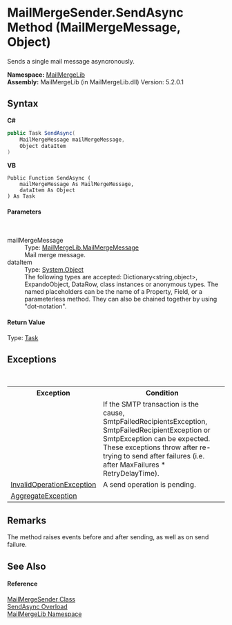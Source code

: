 # MailMergeSender.SendAsync Method (MailMergeMessage, Object)
 

Sends a single mail message asyncronously.

**Namespace:**&nbsp;<a href="31c6ebbe-d683-7561-7308-5a5ee1f76bf5">MailMergeLib</a><br />**Assembly:**&nbsp;MailMergeLib (in MailMergeLib.dll) Version: 5.2.0.1

## Syntax

**C#**<br />
``` C#
public Task SendAsync(
	MailMergeMessage mailMergeMessage,
	Object dataItem
)
```

**VB**<br />
``` VB
Public Function SendAsync ( 
	mailMergeMessage As MailMergeMessage,
	dataItem As Object
) As Task
```


#### Parameters
&nbsp;<dl><dt>mailMergeMessage</dt><dd>Type: <a href="810ea126-c742-7cf1-1ec8-0d5ad1d8d03c">MailMergeLib.MailMergeMessage</a><br />Mail merge message.</dd><dt>dataItem</dt><dd>Type: <a href="http://msdn2.microsoft.com/en-us/library/e5kfa45b" target="_blank">System.Object</a><br />The following types are accepted: Dictionary<string,object>, ExpandoObject, DataRow, class instances or anonymous types. The named placeholders can be the name of a Property, Field, or a parameterless method. They can also be chained together by using "dot-notation".</dd></dl>

#### Return Value
Type: <a href="http://msdn2.microsoft.com/en-us/library/dd235678" target="_blank">Task</a>

## Exceptions
&nbsp;<table><tr><th>Exception</th><th>Condition</th></tr><tr><td><referenceLink target="" qualified="false" /></td><td>If the SMTP transaction is the cause, SmtpFailedRecipientsException, SmtpFailedRecipientException or SmtpException can be expected. These exceptions throw after re-trying to send after failures (i.e. after MaxFailures * RetryDelayTime).</td></tr><tr><td><a href="http://msdn2.microsoft.com/en-us/library/2asft85a" target="_blank">InvalidOperationException</a></td><td>A send operation is pending.</td></tr><tr><td><a href="http://msdn2.microsoft.com/en-us/library/dd386929" target="_blank">AggregateException</a></td><td /></tr></table>

## Remarks
The method raises events before and after sending, as well as on send failure.

## See Also


#### Reference
<a href="40f1c5c7-ab3e-c0de-43fb-c4fca84e5f64">MailMergeSender Class</a><br /><a href="83f11422-07ef-da61-5581-892ff7eb30ab">SendAsync Overload</a><br /><a href="31c6ebbe-d683-7561-7308-5a5ee1f76bf5">MailMergeLib Namespace</a><br />